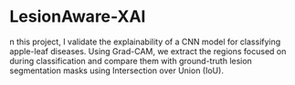 # LesionAware-XAI
n this project, I validate the explainability of a CNN model for classifying apple-leaf diseases. Using Grad-CAM, we extract the regions focused on during classification and compare them with ground-truth lesion segmentation masks using Intersection over Union (IoU). 
